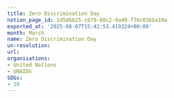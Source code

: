 ```yaml
---
title: Zero Discrimination Day
notion_page_id: 1d5d6625-c679-80c2-9a49-f76c03bba10a
exported_at: '2025-08-07T15:42:53.419324+00:00'
month: March
name: Zero Discrimination Day
un-resolution: 
url:
organisations:
- United Nations
- UNAIDS
SDGs:
- 10
---
```

